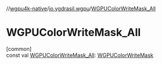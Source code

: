 //[wgpu4k-native](../../index.md)/[io.ygdrasil.wgpu](index.md)/[WGPUColorWriteMask_All](-w-g-p-u-color-write-mask_-all.md)

# WGPUColorWriteMask_All

[common]\
const val [WGPUColorWriteMask_All](-w-g-p-u-color-write-mask_-all.md): [WGPUColorWriteMask](-w-g-p-u-color-write-mask/index.md)